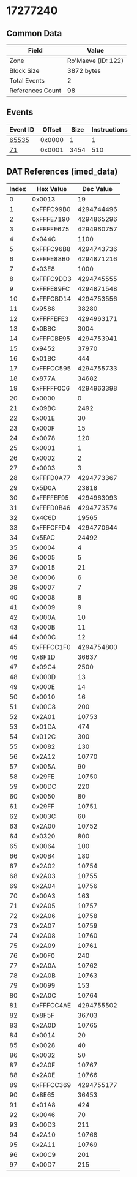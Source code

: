 # 17277240

## Common Data

| Field            | Value              |
|------------------|--------------------|
| Zone             | Ro'Maeve (ID: 122) |
| Block Size       | 3872 bytes         |
| Total Events     | 2                  |
| References Count | 98                 |

## Events

| Event ID            | Offset   |   Size |   Instructions |
|---------------------|----------|--------|----------------|
| [65535](./65535.md) | 0x0000   |      1 |              1 |
| [71](./71.md)       | 0x0001   |   3454 |            510 |

## DAT References (imed_data)

|   Index | Hex Value   |   Dec Value |
|---------|-------------|-------------|
|       0 | 0x0013      |          19 |
|       1 | 0xFFFC99B0  |  4294744496 |
|       2 | 0xFFFE7190  |  4294865296 |
|       3 | 0xFFFFE675  |  4294960757 |
|       4 | 0x044C      |        1100 |
|       5 | 0xFFFC96B8  |  4294743736 |
|       6 | 0xFFFE88B0  |  4294871216 |
|       7 | 0x03E8      |        1000 |
|       8 | 0xFFFC9DD3  |  4294745555 |
|       9 | 0xFFFE89FC  |  4294871548 |
|      10 | 0xFFFCBD14  |  4294753556 |
|      11 | 0x9588      |       38280 |
|      12 | 0xFFFFEFE3  |  4294963171 |
|      13 | 0x0BBC      |        3004 |
|      14 | 0xFFFCBE95  |  4294753941 |
|      15 | 0x9452      |       37970 |
|      16 | 0x01BC      |         444 |
|      17 | 0xFFFCC595  |  4294755733 |
|      18 | 0x877A      |       34682 |
|      19 | 0xFFFFF0C6  |  4294963398 |
|      20 | 0x0000      |           0 |
|      21 | 0x09BC      |        2492 |
|      22 | 0x001E      |          30 |
|      23 | 0x000F      |          15 |
|      24 | 0x0078      |         120 |
|      25 | 0x0001      |           1 |
|      26 | 0x0002      |           2 |
|      27 | 0x0003      |           3 |
|      28 | 0xFFFD0A77  |  4294773367 |
|      29 | 0x5D0A      |       23818 |
|      30 | 0xFFFFEF95  |  4294963093 |
|      31 | 0xFFFD0B46  |  4294773574 |
|      32 | 0x4C6D      |       19565 |
|      33 | 0xFFFCFFD4  |  4294770644 |
|      34 | 0x5FAC      |       24492 |
|      35 | 0x0004      |           4 |
|      36 | 0x0005      |           5 |
|      37 | 0x0015      |          21 |
|      38 | 0x0006      |           6 |
|      39 | 0x0007      |           7 |
|      40 | 0x0008      |           8 |
|      41 | 0x0009      |           9 |
|      42 | 0x000A      |          10 |
|      43 | 0x000B      |          11 |
|      44 | 0x000C      |          12 |
|      45 | 0xFFFCC1F0  |  4294754800 |
|      46 | 0x8F1D      |       36637 |
|      47 | 0x09C4      |        2500 |
|      48 | 0x000D      |          13 |
|      49 | 0x000E      |          14 |
|      50 | 0x0010      |          16 |
|      51 | 0x00C8      |         200 |
|      52 | 0x2A01      |       10753 |
|      53 | 0x01DA      |         474 |
|      54 | 0x012C      |         300 |
|      55 | 0x0082      |         130 |
|      56 | 0x2A12      |       10770 |
|      57 | 0x005A      |          90 |
|      58 | 0x29FE      |       10750 |
|      59 | 0x00DC      |         220 |
|      60 | 0x0050      |          80 |
|      61 | 0x29FF      |       10751 |
|      62 | 0x003C      |          60 |
|      63 | 0x2A00      |       10752 |
|      64 | 0x0320      |         800 |
|      65 | 0x0064      |         100 |
|      66 | 0x00B4      |         180 |
|      67 | 0x2A02      |       10754 |
|      68 | 0x2A03      |       10755 |
|      69 | 0x2A04      |       10756 |
|      70 | 0x00A3      |         163 |
|      71 | 0x2A05      |       10757 |
|      72 | 0x2A06      |       10758 |
|      73 | 0x2A07      |       10759 |
|      74 | 0x2A08      |       10760 |
|      75 | 0x2A09      |       10761 |
|      76 | 0x00F0      |         240 |
|      77 | 0x2A0A      |       10762 |
|      78 | 0x2A0B      |       10763 |
|      79 | 0x0099      |         153 |
|      80 | 0x2A0C      |       10764 |
|      81 | 0xFFFCC4AE  |  4294755502 |
|      82 | 0x8F5F      |       36703 |
|      83 | 0x2A0D      |       10765 |
|      84 | 0x0014      |          20 |
|      85 | 0x0028      |          40 |
|      86 | 0x0032      |          50 |
|      87 | 0x2A0F      |       10767 |
|      88 | 0x2A0E      |       10766 |
|      89 | 0xFFFCC369  |  4294755177 |
|      90 | 0x8E65      |       36453 |
|      91 | 0x01A8      |         424 |
|      92 | 0x0046      |          70 |
|      93 | 0x00D3      |         211 |
|      94 | 0x2A10      |       10768 |
|      95 | 0x2A11      |       10769 |
|      96 | 0x00C9      |         201 |
|      97 | 0x00D7      |         215 |
